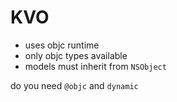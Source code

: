 # KVO

- uses objc runtime
- only objc types available
- models must inherit from `NSObject`

do you need `@objc` and `dynamic`
